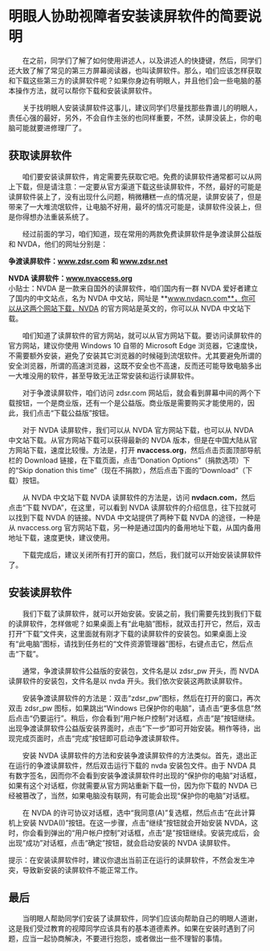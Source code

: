 # 明眼人协助视障者安装读屏软件的简要说明

　　在之前，同学们了解了如何使用讲述人，以及讲述人的快捷键，然后，同学们还大致了解了常见的第三方屏幕阅读器，也叫读屏软件。那么，咱们应该怎样获取和下载这些第三方的读屏软件呢？如果你身边有明眼人，并且他们会一些电脑的基本操作方法，就可以帮你下载和安装读屏软件。

　　关于找明眼人安装读屏软件这事儿，建议同学们尽量找那些靠谱儿的明眼人，责任心强的最好，另外，不会自作主张的也同样重要，不然，读屏没装上，你的电脑可能就要进修理厂了。

## 获取读屏软件
　　咱们要安装读屏软件，肯定需要先获取它吧。免费的读屏软件通常都可以从网上下载，但是请注意：一定要从官方渠道下载这些读屏软件，不然，最好的可能是读屏软件装上了，没有出现什么问题，稍微糟糕一点的情况是，读屏安装了，但是带来了一大堆流氓软件，让电脑不好用，最坏的情况可能是，读屏软件没装上，但是你得想办法重装系统了。

　　经过前面的学习，咱们知道，现在常用的两款免费读屏软件是争渡读屏公益版和 NVDA，他们的网址分别是：

**争渡读屏软件：www.zdsr.com 和 www.zdsr.net**

**NVDA 读屏软件：www.nvaccess.org**  
小贴士：NVDA 是一款来自国外的读屏软件，咱们国内有一群 NVDA 爱好者建立了国内的中文站点，名为 NVDA 中文站，网址是 **www.nvdacn.com**，你可以从这两个网站下载，NVDA 的官方网站是英文的，你可以从 NVDA 中文站下载。

　　咱们知道了读屏软件的官方网站，就可以从官方网站下载。要访问读屏软件的官方网站，建议你使用 Windows 10 自带的 Microsoft Edge 浏览器，它速度快，不需要额外安装，避免了安装其它浏览器的时候碰到流氓软件。尤其要避免所谓的安全浏览器，所谓的高速浏览器，这既不安全也不高速，反而还可能导致电脑多出一大堆没用的软件，甚至导致无法正常安装和运行读屏软件。

　　对于争渡读屏软件，咱们访问 zdsr.com 网站后，就会看到屏幕中间的两个下载按钮，一个是商业版，还有一个是公益版。商业版是需要购买才能使用的，因此，我们点击“下载公益版”按钮。

　　对于 NVDA 读屏软件，我们可以从 NVDA 官方网站下载，也可以从 NVDA 中文站下载。从官方网站下载可以获得最新的 NVDA 版本，但是在中国大陆从官方网站下载，速度比较慢。方法是，打开 **nvaccess.org**，然后点击页面顶部导航栏的 Download 链接，在下载页面，点击“Donation Options”（捐款选项）下的“Skip donation this time”（现在不捐款），然后点击下面的“Download”（下载）按钮。

　　从 NVDA 中文站下载 NVDA 读屏软件的方法是，访问 **nvdacn.com**，然后点击“下载 NVDA”，在这里，可以看到 NVDA 读屏软件的介绍信息，往下拉就可以找到下载 NVDA 的链接。NVDA 中文站提供了两种下载 NVDA 的途径，一种是从 nvaccess.org 官方网站下载，另一种是通过国内的备用地址下载，从国内备用地址下载，速度更快，建议使用。

　　下载完成后，建议关闭所有打开的窗口，然后，我们就可以开始安装读屏软件了。

## 安装读屏软件
　　我们下载了读屏软件，就可以开始安装。安装之前，我们需要先找到我们下载的读屏软件，怎样做呢？如果桌面上有“此电脑”图标，就双击打开它，然后，双击打开“下载”文件夹，这里面就有刚才下载的读屏软件的安装包。如果桌面上没有“此电脑”图标，请找到任务栏的“文件资源管理器”图标，右键点击它，然后点击“下载”。

　　通常，争渡读屏软件公益版的安装包，文件名是以 zdsr_pw 开头，而 NVDA 读屏软件的安装包，文件名是以 nvda 开头。我们依次安装这两款读屏软件。

　　安装争渡读屏软件的方法是：双击“zdsr_pw”图标，然后在打开的窗口，再次双击 zdsr_pw 图标，如果跳出“Windows 已保护你的电脑”，请点击“更多信息”然后点击“仍要运行”。稍后，你会看到“用户帐户控制”对话框，点击“是”按钮继续。出现争渡读屏软件公益版安装界面时，点击“下一步”即可开始安装。稍作等待，出现完成页面时，点击“完成”按钮即可启动争渡读屏软件。

　　安装 NVDA 读屏软件的方法和安装争渡读屏软件的方法类似。首先，退出正在运行的争渡读屏软件，然后双击运行下载的 nvda 安装包文件。由于 NVDA 具有数字签名，因而你不会看到安装争渡读屏软件时出现的“保护你的电脑”对话框，如果有这个对话框，你就需要从官方网站重新下载一份，因为你下载的 NVDA 已经被篡改了，当然，如果电脑没有联网，有可能会出现“保护你的电脑”对话框。

　　在 NVDA 的许可协议对话框，选中“我同意(A)”复选框，然后点击“在此计算机上安装 NVDA(I)”按钮。在这一步骤，点击“继续”按钮就会开始安装 NVDA，这时，你会看到弹出的“用户帐户控制”对话框，点击“是”按钮继续。安装完成后，会出现“成功”对话框，点击“确定”按钮，就会启动安装的 NVDA 读屏软件。

提示：在安装读屏软件时，建议你退出当前正在运行的读屏软件，不然会发生冲突，导致新安装的读屏软件不能正常工作。

## 最后
　　当明眼人帮助同学们安装了读屏软件，同学们应该向帮助自己的明眼人道谢，这是我们受过教育的视障同学应该具有的基本道德素养。如果在安装时遇到了问题，应当一起协商解决，不要进行抱怨，或者做出一些不理智的事情。
